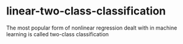 # linear-two-class-classification
The most popular form of nonlinear regression dealt with in machine learning is called two-class classification
